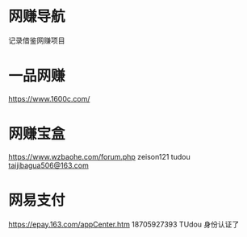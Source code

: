 # 网赚导航
记录借鉴网赚项目

# 一品网赚
https://www.1600c.com/ 

# 网赚宝盒
https://www.wzbaohe.com/forum.php 
zeison121 tudou  taijibagua506@163.com

# 网易支付
https://epay.163.com/appCenter.htm 
18705927393   TUdou   身份认证了 
